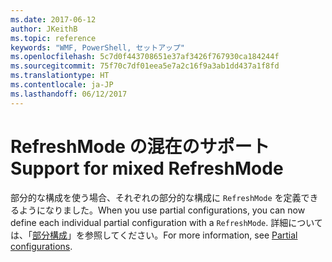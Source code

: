```yaml
---
ms.date: 2017-06-12
author: JKeithB
ms.topic: reference
keywords: "WMF, PowerShell, セットアップ"
ms.openlocfilehash: 5c7d0f443708651e37af3426f767930ca184244f
ms.sourcegitcommit: 75f70c7df01eea5e7a2c16f9a3ab1dd437a1f8fd
ms.translationtype: HT
ms.contentlocale: ja-JP
ms.lasthandoff: 06/12/2017
---
```

# <a name="support-for-mixed-refreshmode"></a><span data-ttu-id="63f74-102">RefreshMode の混在のサポート</span><span class="sxs-lookup"><span data-stu-id="63f74-102">Support for mixed RefreshMode</span></span>

<span data-ttu-id="63f74-103">部分的な構成を使う場合、それぞれの部分的な構成に `RefreshMode` を定義できるようになりました。</span><span class="sxs-lookup"><span data-stu-id="63f74-103">When you use partial configurations, you can now define each individual partial configuration with a `RefreshMode`.</span></span> <span data-ttu-id="63f74-104">詳細については、「[部分構成](https://msdn.microsoft.com/powershell/dsc/partialconfigs)」を参照してください。</span><span class="sxs-lookup"><span data-stu-id="63f74-104">For more information, see [Partial configurations](https://msdn.microsoft.com/powershell/dsc/partialconfigs).</span></span>

